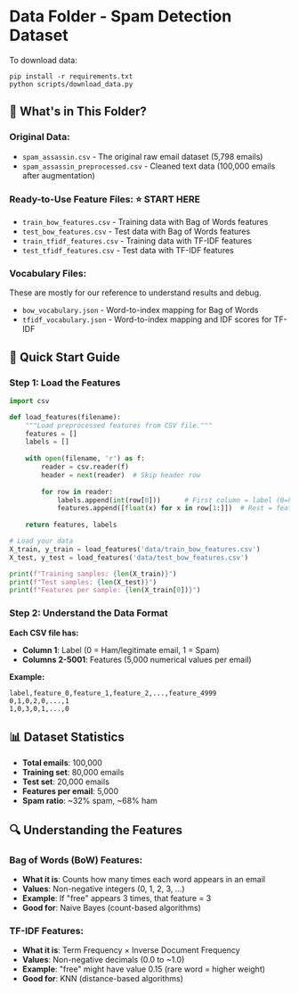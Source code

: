 # Data Folder - Spam Detection Dataset

To download data:
```
pip install -r requirements.txt
python scripts/download_data.py
```

## 📁 What's in This Folder?

### **Original Data:**
- `spam_assassin.csv` - The original raw email dataset (5,798 emails)
- `spam_assassin_preprocessed.csv` - Cleaned text data (100,000 emails after augmentation)

### **Ready-to-Use Feature Files:** ⭐ **START HERE**
- `train_bow_features.csv` - Training data with Bag of Words features
- `test_bow_features.csv` - Test data with Bag of Words features  
- `train_tfidf_features.csv` - Training data with TF-IDF features
- `test_tfidf_features.csv` - Test data with TF-IDF features

### **Vocabulary Files:**
These are mostly for our reference to understand results and debug.
- `bow_vocabulary.json` - Word-to-index mapping for Bag of Words
- `tfidf_vocabulary.json` - Word-to-index mapping and IDF scores for TF-IDF

## 🚀 Quick Start Guide

### **Step 1: Load the Features**
```python
import csv

def load_features(filename):
    """Load preprocessed features from CSV file."""
    features = []
    labels = []
    
    with open(filename, 'r') as f:
        reader = csv.reader(f)
        header = next(reader)  # Skip header row
        
        for row in reader:
            labels.append(int(row[0]))      # First column = label (0=ham, 1=spam)
            features.append([float(x) for x in row[1:]])  # Rest = features
    
    return features, labels

# Load your data
X_train, y_train = load_features('data/train_bow_features.csv')
X_test, y_test = load_features('data/test_bow_features.csv')

print(f"Training samples: {len(X_train)}")
print(f"Test samples: {len(X_test)}")
print(f"Features per sample: {len(X_train[0])}")
```

### **Step 2: Understand the Data Format**

**Each CSV file has:**
- **Column 1**: Label (0 = Ham/legitimate email, 1 = Spam)
- **Columns 2-5001**: Features (5,000 numerical values per email)

**Example:**
```csv
label,feature_0,feature_1,feature_2,...,feature_4999
0,1,0,2,0,...,1
1,0,3,0,1,...,0
```

## 📊 Dataset Statistics

- **Total emails**: 100,000
- **Training set**: 80,000 emails
- **Test set**: 20,000 emails
- **Features per email**: 5,000
- **Spam ratio**: ~32% spam, ~68% ham

## 🔍 Understanding the Features

### **Bag of Words (BoW) Features:**
- **What it is**: Counts how many times each word appears in an email
- **Values**: Non-negative integers (0, 1, 2, 3, ...)
- **Example**: If "free" appears 3 times, that feature = 3
- **Good for**: Naive Bayes (count-based algorithms)

### **TF-IDF Features:**
- **What it is**: Term Frequency × Inverse Document Frequency
- **Values**: Non-negative decimals (0.0 to ~1.0)
- **Example**: "free" might have value 0.15 (rare word = higher weight)
- **Good for**: KNN (distance-based algorithms)